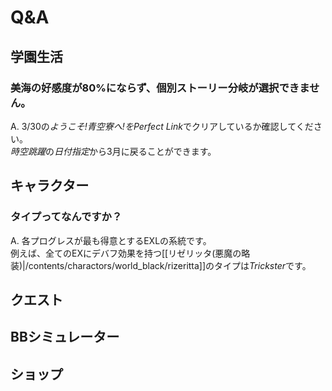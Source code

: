 # Q&A

## 学園生活

### 美海の好感度が80%にならず、個別ストーリー分岐が選択できません。
A. 3/30の*ようこそ!青空寮へ!*を*Perfect Link*でクリアしているか確認してください。  
*時空跳躍*の*日付指定*から3月に戻ることができます。  

## キャラクター

### タイプってなんですか？
A. 各プログレスが最も得意とするEXLの系統です。  
例えば、全てのEXにデバフ効果を持つ[[リゼリッタ(悪魔の略装)|/contents/charactors/world_black/rizeritta]]のタイプは*Trickster*です。

## クエスト

### 

## BBシミュレーター

## ショップ